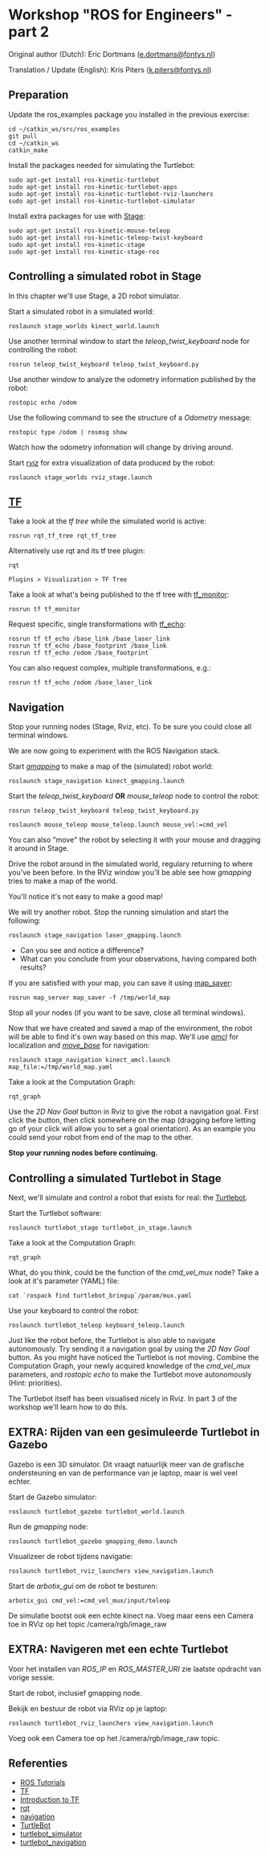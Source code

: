 # Workshop "ROS for Engineers" - part 2

Original author (Dutch): Eric Dortmans (e.dortmans@fontys.nl)

Translation / Update (English): Kris Piters (k.piters@fontys.nl)

## Preparation

Update the ros_examples package you installed in the previous exercise:

    cd ~/catkin_ws/src/ros_examples
    git pull
    cd ~/catkin_ws
    catkin_make

Install the packages needed for simulating the Turtlebot:

    sudo apt-get install ros-kinetic-turtlebot
    sudo apt-get install ros-kinetic-turtlebot-apps
    sudo apt-get install ros-kinetic-turtlebot-rviz-launchers
    sudo apt-get install ros-kinetic-turtlebot-simulator

Install extra packages for use with [Stage](http://wiki.ros.org/stage#External_Documentation):

    sudo apt-get install ros-kinetic-mouse-teleop
    sudo apt-get install ros-kinetic-teleop-twist-keyboard
    sudo apt-get install ros-kinetic-stage
    sudo apt-get install ros-kinetic-stage-ros

## Controlling a simulated robot in Stage

In this chapter we'll use Stage, a 2D robot simulator. 

Start a simulated robot in a simulated world:

    roslaunch stage_worlds kinect_world.launch

Use another terminal window to start the *teleop_twist_keyboard* node for controlling the robot:

    rosrun teleop_twist_keyboard teleop_twist_keyboard.py

Use another window to analyze the odometry information published by the robot:

    rostopic echo /odom

Use the following command to see the structure of a *Odometry* message:

    rostopic type /odom | rosmsg show
  
Watch how the odometry information will change by driving around.

Start [*rviz*](http://wiki.ros.org/rviz) for extra visualization of data produced by the robot:

    roslaunch stage_worlds rviz_stage.launch

## [TF](http://wiki.ros.org/tf) 

Take a look at the *tf tree* while the simulated world is active:

    rosrun rqt_tf_tree rqt_tf_tree

Alternatively use rqt and its tf tree plugin:

    rqt

    Plugins > Visualization > TF Tree

Take a look at what's being published to the tf tree with [tf_monitor](http://wiki.ros.org/tf#tf_monitor):

    rosrun tf tf_monitor

Request specific, single transformations with [tf_echo](http://wiki.ros.org/tf#tf_echo):
       
    rosrun tf tf_echo /base_link /base_laser_link
    rosrun tf tf_echo /base_footprint /base_link
    rosrun tf tf_echo /odom /base_footprint
    
You can also request complex, multiple transformations, e.g.:

    rosrun tf tf_echo /odom /base_laser_link

## Navigation

Stop your running nodes (Stage, Rviz, etc). To be sure you could close all terminal windows.

We are now going to experiment with the ROS Navigation stack.

Start *[gmapping](http://wiki.ros.org/gmapping)* to make a map of the (simulated) robot world:

    roslaunch stage_navigation kinect_gmapping.launch

Start the *teleop_twist_keyboard* **OR** *mouse_teleop* node to control the robot:

    rosrun teleop_twist_keyboard teleop_twist_keyboard.py
    
    roslaunch mouse_teleop mouse_teleop.launch mouse_vel:=cmd_vel
   
You can also "move" the robot by selecting it with your mouse and dragging it around in Stage.

Drive the robot around in the simulated world, regulary returning to where you've been before. In the RViz window you'll be able see how *gmapping* tries to make a map of the world.

You'll notice it's not easy to make a good map! 

We will try another robot. Stop the running simulation and start the following:

    roslaunch stage_navigation laser_gmapping.launch
    
- Can you see and notice a difference?
- What can you conclude from your observations, having compared both results?

If you are satisfied with your map, you can save it using [map_saver](http://wiki.ros.org/map_server#map_saver):

    rosrun map_server map_saver -f /tmp/world_map

Stop all your nodes (if you want to be save, close all terminal windows).

Now that we have created and saved a map of the environment, the robot will be able to find it's own way based on this map. We'll use [*amcl*](http://wiki.ros.org/amcl) for localization and [*move_base*](http://wiki.ros.org/move_base) for navigation:

    roslaunch stage_navigation kinect_amcl.launch map_file:=/tmp/world_map.yaml

Take a look at the Computation Graph:

    rqt_graph

Use the *2D Nav Goal* button in Rviz to give the robot a navigation goal. First click the button, then click somewhere on the map (dragging before letting go of your click will allow you to set a goal orientation). As an example you could send your robot from end of the map to the other.

**Stop your running nodes before continuing.**

## Controlling a simulated Turtlebot in Stage

Next, we'll simulate and control a robot that exists for real: the [Turtlebot](http://wiki.ros.org/Robots/TurtleBot).

Start the Turtlebot software:

    roslaunch turtlebot_stage turtlebot_in_stage.launch

Take a look at the Computation Graph:

    rqt_graph

What, do you think, could be the function of the *cmd_vel_mux* node? Take a look at it's parameter (YAML) file:

    cat `rospack find turtlebot_bringup`/param/mux.yaml

Use your keyboard to control the robot:

    roslaunch turtlebot_teleop keyboard_teleop.launch

Just like the robot before, the Turtlebot is also able to navigate autonomously. Try sending it a navigation goal by using the *2D Nav Goal* button. As you might have noticed the Turtlebot is not moving. Combine the Computation Graph, your newly acquired knowledge of the *cmd_vel_mux* parameters, and *rostopic echo* to make the Turtlebot move autonomously (Hint: priorities).

The Turtlebot itself has been visualised nicely in Rviz. In part 3 of the workshop we'll learn how to do this.

## EXTRA: Rijden van een gesimuleerde Turtlebot in Gazebo

Gazebo is een 3D simulator. Dit vraagt natuurlijk meer van de grafische ondersteuning en van de performance van je laptop, maar is wel veel echter.

Start de Gazebo simulator:

    roslaunch turtlebot_gazebo turtlebot_world.launch
  
Run de *gmapping* node:

    roslaunch turtlebot_gazebo gmapping_demo.launch

Visualizeer de robot tijdens navigatie:
    
    roslaunch turtlebot_rviz_launchers view_navigation.launch

Start de *arbotix_gui* om de robot te besturen:

    arbotix_gui cmd_vel:=cmd_vel_mux/input/teleop

De simulatie bootst ook een echte kinect na. Voeg maar eens een Camera toe in RViz op het topic /camera/rgb/image_raw

## EXTRA: Navigeren met een echte Turtlebot

Voor het installen van *ROS_IP* en *ROS_MASTER_URI* zie laatste opdracht van vorige sessie.

Start de robot, inclusief gmapping node.

Bekijk en bestuur de robot via RViz op je laptop:

    roslaunch turtlebot_rviz_launchers view_navigation.launch

Voeg ook een Camera toe op het /camera/rgb/image_raw topic.

## Referenties
- [ROS Tutorials](http://wiki.ros.org/ROS/Tutorials)
- [TF](http://wiki.ros.org/tf)
- [Introduction to TF](http://wiki.ros.org/tf/Tutorials/Introduction%20to%20tf)
- [rqt](http://wiki.ros.org/rqt)
- [navigation](http://wiki.ros.org/navigation)
- [TurtleBot](http://wiki.ros.org/Robots/TurtleBot)
- [turtlebot_simulator](http://wiki.ros.org/turtlebot_simulator)
- [turtlebot_navigation](http://wiki.ros.org/turtlebot_navigation)

